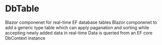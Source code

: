 # DbTable
Blazor componenet for real-time EF database tables
Blazor componenet to add a generic type table which can apply paganation and sorting while accepting newly added data in real-time
Data is queried from an EF core DbContext instance
